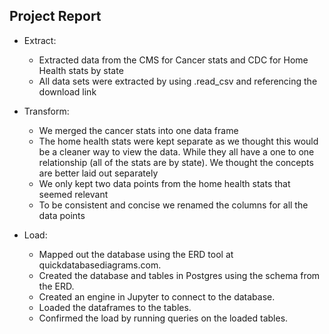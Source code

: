 ## Project Report

* Extract: 
    * Extracted data from the CMS for Cancer stats and CDC for Home Health stats by state
    * All data sets were extracted by using .read_csv and referencing the download link

* Transform: 
    * We merged the cancer stats into one data frame
    * The home health stats were kept separate as we thought this would be a cleaner way to view the data.  While they all have a one to one         relationship (all of the stats are by state).  We thought the concepts are better laid out separately
    * We only kept two data points from the home health stats that seemed relevant
    * To be consistent and concise we renamed the columns for all the data points

* Load: 
    * Mapped out the database using the ERD tool at quickdatabasediagrams.com.
    * Created the database and tables in Postgres using the schema from the ERD.
    * Created an engine in Jupyter to connect to the database.
    * Loaded the dataframes to the tables.
    * Confirmed the load by running queries on the loaded tables.


